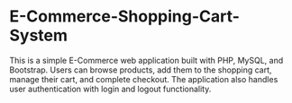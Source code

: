 # E-Commerce-Shopping-Cart-System
This is a simple E-Commerce web application built with PHP, MySQL, and Bootstrap. Users can browse products, add them to the shopping cart, manage their cart, and complete checkout. The application also handles user authentication with login and logout functionality.
